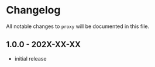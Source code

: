 # Changelog

All notable changes to `proxy` will be documented in this file.

## 1.0.0 - 202X-XX-XX

- initial release
